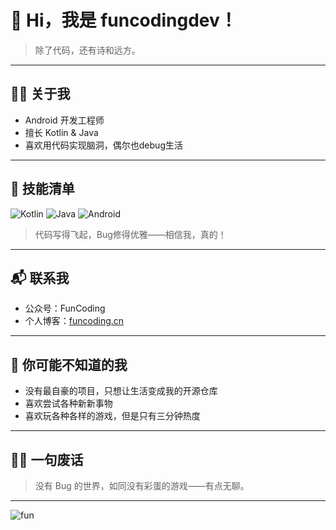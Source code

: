 # 👋 Hi，我是 funcodingdev！

> 除了代码，还有诗和远方。

---

## 🧑‍💻 关于我

- Android 开发工程师
- 擅长 Kotlin & Java
- 喜欢用代码实现脑洞，偶尔也debug生活

---

## 🚀 技能清单

![Kotlin](https://img.shields.io/badge/Kotlin-7F52FF?style=for-the-badge&logo=kotlin&logoColor=white)
![Java](https://img.shields.io/badge/Java-007396?style=for-the-badge&logo=java&logoColor=white)
![Android](https://img.shields.io/badge/Android-3DDC84?style=for-the-badge&logo=android&logoColor=white)

> 代码写得飞起，Bug修得优雅——相信我，真的！

---

## 📬 联系我

- 公众号：FunCoding
- 个人博客：[funcoding.cn](https://funcoding.cn)

---

## 👀 你可能不知道的我

- 没有最自豪的项目，只想让生活变成我的开源仓库
- 喜欢尝试各种新新事物
- 喜欢玩各种各样的游戏，但是只有三分钟热度

---

## 🏄‍♂️ 一句废话

> 没有 Bug 的世界，如同没有彩蛋的游戏——有点无聊。

---

![fun](https://capsule-render.vercel.app/api?type=waving&color=0:7F52FF,100:3DDC84&height=150&section=footer&text=Happy%20Coding!&fontAlign=70&fontAlignY=40&fontSize=35)
